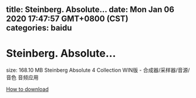 
title: Steinberg. Absolute…
date: Mon Jan 06 2020 17:47:57 GMT+0800 (CST)    
categories: baidu
---

# Steinberg. Absolute…
size: 168.10 MB
 Steinberg Absolute 4 Collection WIN版 - 合成器/采样器/音源/音色 音频应用
 

[How to download](https://bpcam.bemobtrk.com/go/2ceec3aa-1ca2-46d6-b9ff-aaa5c184517c?jno=3249)